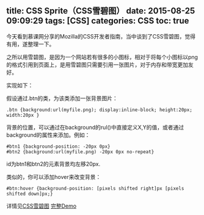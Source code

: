 title: CSS Sprite（CSS雪碧图）
date: 2015-08-25 09:09:29
tags: [CSS]
categories: CSS
toc: true 
---

今天看到慕课网分享的Mozilla的CSS开发者指南，当中谈到了CSS雪碧图，觉得有用，遂整理一下。

之所以用雪碧图，是因为一个网站若有很多的小图标，相对于将每个小图标以png的格式引用到页面上，是用雪碧图只需要引用一张图片，对于内存和带宽更加友好。
<!--more--> 
实现如下：

假设通过.btn的类，为该类添加一张背景图片：

    .btn {background:url(myfile.png); display:inline-block; height:20px; width:20px }  

背景的位置，可以通过在background的rul()中直接定义X,Y的值，或者通过background的属性来添加。例如：

    #btn1 {background-position: -20px 0px}  
    #btn2 {background:url(myfile.png) -20px 0px no-repeat}  
    
id为btn1和btn2的元素背景均左移20px.

类似的，你可以添加hover来改变背景：

    #btn:hover {background-position: [pixels shifted right]px [pixels shifted down]px;} 
  
详情见[CSS雪碧图](https://developer.mozilla.org/zh-CN/docs/Web/Guide/CSS/CSS_Image_Sprites) [完整Demo](https://css-tricks.com/snippets/css/perfect-css-sprite-sliding-doors-button/s)